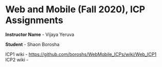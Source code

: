 # Web and Mobile (Fall 2020), ICP Assignments

**Instructor Name** - Vijaya Yeruva

**Student** - Shaon Borosha

ICP1 wiki -  https://github.com/boroshs/WebMobile_ICPs/wiki/Web_ICP1
ICP2 wiki - 
